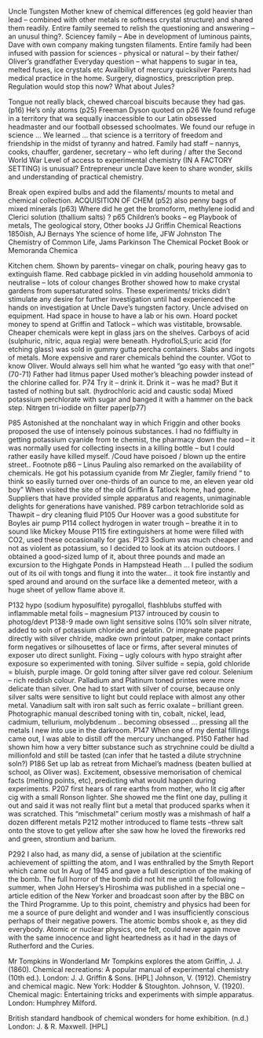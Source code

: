 Uncle TungstenMother knew of chemical differences (eg gold heavier than lead – combined with other metals re softness crystal structure) and shared them readily. Entire family seemed to relish the questioning and answering – an unusul thing?. Sciencey family – Abe in development of luminous paints, Dave with own company making tungsten filaments. Entire family had been infused with passion for sciences -  physical or natural – by their father/ Oliver’s grandfather Everyday question – what happens to sugar in tea, melted fuses, ice crystals etcAvailbiliyt of mercury quicksilverParents had medical practice in the home. Surgery, diagnostics, prescription prep. Regulation would stop this now? What about Jules? Tongue not really black, chewed charcoal biscuits because they had gas. (p16)He’s only atoms (p25)Freeman Dyson quoted on p26	We found refuge in a territory that wa sequally inaccessible to our Latin obsessed headmaster and our football obsessed schoolmates. We found our refuge in science … We learned … that science is a territory of freedom and friendship in the midst of tyranny and hatred. Family had staff – nannys, cooks, chauffer, gardener, secretary – who left during / after the Second World WarLevel of access to experimental chemistry (IN A FACTORY SETTING) is unusual? Entrepreneur uncle Dave keen to share wonder, skills and understanding of practical chemistry. Break open expired bulbs and add the filaments/ mounts to metal and chemical collection. ACQUISITION OF CHEM (p52)  also penny bags of mixed minerals (p63)Where did he get the bromoform, methylene iodid and Clerici solution (thallium salts) ? p65Children’s books – eg Playbook of metals, The geological story, Other books JJ Griffin Chemical Reactions 1850ish,  AJ Bernays Yhe science of home life, JFW Johnston The Chemistry of Common Life, Jams Parkinson The Chemical Pocket Book or  Memoranda ChemicaKitchen chem. Shown by parents– vinegar on chalk, pouring heavy gas to extinguish flame. Red cabbage pickled in vin adding household ammonia to neutralise – lots of colour changesBrother showed how to make crystal gardens from supersaturated solns. These experiments/ tricks didn’t stimulate any desire for further investigation until had experienced the hands on investigation at Uncle Dave’s tungsten factory.Uncle advised on equipment. Had space in house to have a lab or his own. Hoard pocket money to spend at Griffin and Tatlock – which was vistitable, browsable. Cheaper chemicals were kept in glass jars on the shelves. Carboys of acid (sulphuric, nitric, aqua regia) were beneath. HydrofloLS;uric acid (for etching glass) was sold in gummy gutta percha containers. Slabs and ingots of metals. More expensive and rarer chemicals behind the counter.           VGot to know Oliver. Would always sell him what he wanted “go easy with that one!” (70-71)Father had litmus paperUsed mother’s bleaching powder instead of the chlorine called for. P74 Try it – drink it. Drink it – was he mad? But it tasted of nothing but salt. (hydrochloric acid and caustic soda) Mixed potassium perchlorate with sugar and banged it with a hammer on the back step. Nitrgen tri-iodide on filter paper(p77)P85 Astonished at the nonchalant way in which Friggin and other books proposed the use of intensely poinous substances. I had no fdiffiulty in getting potassium cyanide from te chemist, the pharmacy down the raod – it was normally used for collecting insects in a killing bottle – but I could rather easily have killed myself. /Coud have poisoed / blown up  the entire street.. Footnote p86 – Linus Pauling also remarked on the availability of chemicals. He got his potassium cyanide from Mr Ziegler, family friend “ to think so easily turned over one-thirds of an ounce to me, an eleven year old boy” When visited the site of the old Griffin & Tatlock home, had gone. Suppliers that have provided simple apparatus and reagents, unimaginable delights for generations have vanished. P89 carbon tetrachloride sold as Thawpit – dry cleaning fluidP105 Our Hoover was a good substitute for Boyles air pumpP114 collect hydrogen in water trough – breathe it in to sound like Mickey MouseP115 fire extinguishers at home were filled with CO2, used these occasionally for gas. P123 Sodium was much cheaper and not as violent as potassium, so I decided to look at its atcion outdoors. I obtained a good-sized lump of it, about three pounds and made an excursion to the Highgate Ponds in Hampstead Heath … I pulled the sodium out of its oil with tongs and flung it into the water… it took fire instantly and sped around and around on the surface like a demented meteor, with a huge sheet of yellow flame above it.P132 hypo (sodium hyposulfite) pyrogallol, flashblubs stuffed with inflammable metal foils – magnesiumP137 introuced by cousin to photog/devtP138-9 made own light sensitive solns (10% soln silver nitrate, added to soln of potassium chloride and gelatin. Or impregnate paper directly with silver chlride, madke own printout patper, make contact prints form negatives or silhousettes of lace or firms, after several minutes of exposer uto direct sunlight. Fixing – ugly colours with hypo straight after exposure so experimented with toning. Silver sulfide = sepia, gold chloride = bluish, purple image. Or gold toning after silver gave red colour. Selenium – rich reddish colour. Palladium and Platinum toned printes were more delicate than silver. One had to start with silver of course, because only silver salts were sensitive to light but could replace with almost any other metal. Vanadium salt with iron salt such as ferric oxalate – brilliant green. Photographic manual described toning with tin, cobalt, nickel, lead, cadmium, tellurium, molybdenum .. becoming obsessed … pressing all the metals I new into use in the darkroom. P147 When one of my dental fillings came out, I was able to distill off the mercury unchanged. P150 Father had shown him how a very bitter substance such as strychnine could be diultd a millionfold and still be tasted (can infer that he tasted a dilute strychnine soln?)P186 Set up lab as retreat from Michael’s madness (beaten bullied at school, as Oliver was). Excitement, obsessive memorisation of chemical facts (melting points, etc), predicting what would happen during experiments. P207 first hears of rare earths from mother, who lit cig after cig with a small Ronson lighter. She showed me the flint one day, pulling it out and said it was not really flint but a metal that produced sparks when it was scratched. This “mischmetal” cerium mostly was a mishmash of half a dozen different metalsP212 mother introduced to flame tests –threw salt onto the stove to get yellow after she saw how he loved the fireworks red and green, strontium and barium.P292 I also had, as many did, a sense of jubilation at the scientific achievement of spiitting the atom, and I was enthralled by the Smyth Report which came out In Aug of 1945 and gave a full description of the making of the bomb. The full horror of the bomb did not hit me until the following summer, when John Hersey’s Hiroshima was published in a special one –article edition of the New Yorker and broadcast soon after by the BBC on the Third Programme. Up to this point, chemistry and physics had been for me a source of pure delight and wonder and I was insufficiently conscious perhaps of their negative powers. The atomic bombs shook e, as they did everybody. Atomic or nuclear physics, one felt, could never again move with the same innocence and light heartedness as it had in the days of Rutherford and the Curies. Mr Tompkins in WonderlandMr Tompkins explores the atomGriffin, J. J. (1860). Chemical recreations: A popular manual of experimental chemistry (10th ed.). London: J. J. Griffin & Sons. [HPL]Johnson, V. (1912). Chemistry and chemical magic. New York: Hodder & Stoughton. Johnson, V. (1920). Chemical magic: Entertaining tricks and experiments with simple apparatus. London: Humphrey Milford.British standard handbook of chemical wonders for home exhibition. (n.d.) London: J. & R. Maxwell. [HPL] 